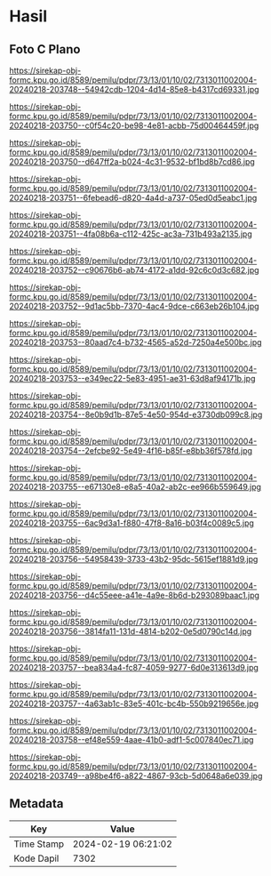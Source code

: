 # Hasil

## Foto C Plano

https://sirekap-obj-formc.kpu.go.id/8589/pemilu/pdpr/73/13/01/10/02/7313011002004-20240218-203748--54942cdb-1204-4d14-85e8-b4317cd69331.jpg

https://sirekap-obj-formc.kpu.go.id/8589/pemilu/pdpr/73/13/01/10/02/7313011002004-20240218-203750--c0f54c20-be98-4e81-acbb-75d00464459f.jpg

https://sirekap-obj-formc.kpu.go.id/8589/pemilu/pdpr/73/13/01/10/02/7313011002004-20240218-203750--d647ff2a-b024-4c31-9532-bf1bd8b7cd86.jpg

https://sirekap-obj-formc.kpu.go.id/8589/pemilu/pdpr/73/13/01/10/02/7313011002004-20240218-203751--6febead6-d820-4a4d-a737-05ed0d5eabc1.jpg

https://sirekap-obj-formc.kpu.go.id/8589/pemilu/pdpr/73/13/01/10/02/7313011002004-20240218-203751--4fa08b6a-c112-425c-ac3a-731b493a2135.jpg

https://sirekap-obj-formc.kpu.go.id/8589/pemilu/pdpr/73/13/01/10/02/7313011002004-20240218-203752--c90676b6-ab74-4172-a1dd-92c6c0d3c682.jpg

https://sirekap-obj-formc.kpu.go.id/8589/pemilu/pdpr/73/13/01/10/02/7313011002004-20240218-203752--9d1ac5bb-7370-4ac4-9dce-c663eb26b104.jpg

https://sirekap-obj-formc.kpu.go.id/8589/pemilu/pdpr/73/13/01/10/02/7313011002004-20240218-203753--80aad7c4-b732-4565-a52d-7250a4e500bc.jpg

https://sirekap-obj-formc.kpu.go.id/8589/pemilu/pdpr/73/13/01/10/02/7313011002004-20240218-203753--e349ec22-5e83-4951-ae31-63d8af94171b.jpg

https://sirekap-obj-formc.kpu.go.id/8589/pemilu/pdpr/73/13/01/10/02/7313011002004-20240218-203754--8e0b9d1b-87e5-4e50-954d-e3730db099c8.jpg

https://sirekap-obj-formc.kpu.go.id/8589/pemilu/pdpr/73/13/01/10/02/7313011002004-20240218-203754--2efcbe92-5e49-4f16-b85f-e8bb36f578fd.jpg

https://sirekap-obj-formc.kpu.go.id/8589/pemilu/pdpr/73/13/01/10/02/7313011002004-20240218-203755--e67130e8-e8a5-40a2-ab2c-ee966b559649.jpg

https://sirekap-obj-formc.kpu.go.id/8589/pemilu/pdpr/73/13/01/10/02/7313011002004-20240218-203755--6ac9d3a1-f880-47f8-8a16-b03f4c0089c5.jpg

https://sirekap-obj-formc.kpu.go.id/8589/pemilu/pdpr/73/13/01/10/02/7313011002004-20240218-203756--54958439-3733-43b2-95dc-5615ef1881d9.jpg

https://sirekap-obj-formc.kpu.go.id/8589/pemilu/pdpr/73/13/01/10/02/7313011002004-20240218-203756--d4c55eee-a41e-4a9e-8b6d-b293089baac1.jpg

https://sirekap-obj-formc.kpu.go.id/8589/pemilu/pdpr/73/13/01/10/02/7313011002004-20240218-203756--3814fa11-131d-4814-b202-0e5d0790c14d.jpg

https://sirekap-obj-formc.kpu.go.id/8589/pemilu/pdpr/73/13/01/10/02/7313011002004-20240218-203757--bea834a4-fc87-4059-9277-6d0e313613d9.jpg

https://sirekap-obj-formc.kpu.go.id/8589/pemilu/pdpr/73/13/01/10/02/7313011002004-20240218-203757--4a63ab1c-83e5-401c-bc4b-550b9219656e.jpg

https://sirekap-obj-formc.kpu.go.id/8589/pemilu/pdpr/73/13/01/10/02/7313011002004-20240218-203758--ef48e559-4aae-41b0-adf1-5c007840ec71.jpg

https://sirekap-obj-formc.kpu.go.id/8589/pemilu/pdpr/73/13/01/10/02/7313011002004-20240218-203749--a98be4f6-a822-4867-93cb-5d0648a6e039.jpg


## Metadata

| Key        | Value               |
| ---------- | ------------------- |
| Time Stamp | 2024-02-19 06:21:02 |
| Kode Dapil | 7302                |




